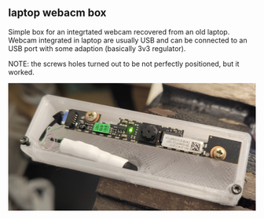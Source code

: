 laptop webacm box
-----------------

Simple box for an integrtated webcam recovered from an old laptop. Webcam integrated in laptop are usually USB and can be connected to an USB port with some adaption (basically 3v3 regulator).

NOTE: the screws holes turned out to be not perfectly positioned, but it worked.

![box](image1.jpg)
